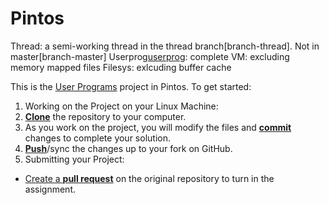 # Pintos

Thread: a semi-working thread in the thread branch[branch-thread]. Not in master[branch-master]
Userprog[userprog]: complete
VM: excluding memory mapped files
Filesys: exlcuding buffer cache


This is the [User Programs][userprog] project in Pintos. To get started:

1. Working on the Project on your Linux Machine:
  1. [**Clone**][ref-clone] the repository to your computer.
  2. As you work on the project, you will modify the files and [**commit**][ref-commit] changes to complete your solution.
  3. [**Push**][ref-push]/sync the changes up to your fork on GitHub.
2. Submitting your Project:
  - [Create a **pull request**][pull-request] on the original repository to turn in the assignment.

<!-- Links -->
[userprog]: https://web.stanford.edu/class/cs140/projects/pintos/pintos_3.html#SEC32
[forking]: https://guides.github.com/activities/forking/
[ref-clone]: http://gitref.org/creating/#clone
[ref-commit]: http://gitref.org/basic/#commit
[ref-push]: http://gitref.org/remotes/#push
[pull-request]: https://help.github.com/articles/creating-a-pull-request
[raw]: https://raw.githubusercontent.com/education/guide/master/docs/forks.md
